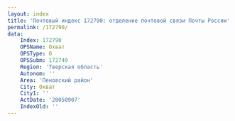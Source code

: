 ```yaml
---
layout: index
title: 'Почтовый индекс 172790: отделение почтовой связи Почты России'
permalink: /172790/
data:
    Index: 172790
    OPSName: Охват
    OPSType: О
    OPSSubm: 172749
    Region: 'Тверская область'
    Autonom: ''
    Area: 'Пеновский район'
    City: Охват
    City1: ''
    ActDate: '20050907'
    IndexOld: ''
---
```


